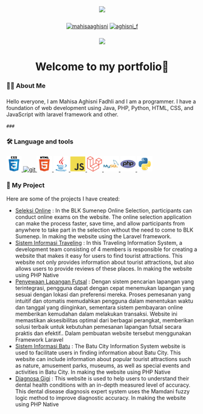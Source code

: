 <div align="center">
    <img height="150" src="https://www.gambaranimasi.org/data/media/56/animasi-bergerak-komputer-0116.gif" />
</div>

###

<div align="center">
    <a href="https://linkedin.com/in/mahisaaghisni" target="blank"><img align="center" src="https://raw.githubusercontent.com/rahuldkjain/github-profile-readme-generator/master/src/images/icons/Social/linked-in-alt.svg" alt="mahisaaghisni" height="30" width="40" /></a>
    <a href="https://instagram.com/aghisni_f" target="blank"><img align="center" src="https://raw.githubusercontent.com/rahuldkjain/github-profile-readme-generator/master/src/images/icons/Social/instagram.svg" alt="aghisni_f" height="30" width="40" /></a>
</div>

###

<div align="center">
    <a href="https://github.com/mahisaaghisni">
        <img src="https://komarev.com/ghpvc/?username=MahisaAghisni">
    </a>
</div>

###

<h1 align="center">Welcome to my portfolio👋</h1>

###

<h3 align="left">👩‍💻 About Me</h3>

###

<p align="left">Hello everyone, I am Mahisa Aghisni Fadhli and I am a programmer. I have a foundation of web development using Java, PHP, Python, HTML, CSS, and JavaScript with laravel framework and other.<br>

    ###

<h3 align="left">🛠 Language and tools</h3>

###

<div align="left">
    <a href="https://www.w3schools.com/css/" target="_blank" rel="noreferrer">
        <img src="https://raw.githubusercontent.com/devicons/devicon/master/icons/css3/css3-original-wordmark.svg" alt="css3" width="40" height="40" /> </a>
    <a href="https://git-scm.com/" target="_blank" rel="noreferrer"> <img src="https://www.vectorlogo.zone/logos/git-scm/git-scm-icon.svg" alt="git" width="40" height="40" /> </a>
    <a href="https://www.w3.org/html/" target="_blank" rel="noreferrer"> <img src="https://raw.githubusercontent.com/devicons/devicon/master/icons/html5/html5-original-wordmark.svg" alt="html5" width="40" height="40" /> </a>
    <a href="https://www.java.com" target="_blank" rel="noreferrer"> <img src="https://raw.githubusercontent.com/devicons/devicon/master/icons/java/java-original.svg" alt="java" width="40" height="40" /> </a>
    <a href="https://developer.mozilla.org/en-US/docs/Web/JavaScript" target="_blank" rel="noreferrer"> <img src="https://raw.githubusercontent.com/devicons/devicon/master/icons/javascript/javascript-original.svg" alt="javascript" width="40" height="40" /> </a>
    <a href="https://laravel.com/" target="_blank" rel="noreferrer"> <img src="https://raw.githubusercontent.com/devicons/devicon/refs/heads/master/icons/laravel/laravel-original.svg" alt="laravel" width="40" height="40" /> </a>
    <a href="https://www.mysql.com/" target="_blank" rel="noreferrer"> <img src="https://raw.githubusercontent.com/devicons/devicon/master/icons/mysql/mysql-original-wordmark.svg" alt="mysql" width="40" height="40" /> </a>
    <a href="https://www.php.net" target="_blank" rel="noreferrer"> <img src="https://raw.githubusercontent.com/devicons/devicon/master/icons/php/php-original.svg" alt="php" width="40" height="40" /> </a>
    <a href="https://www.python.org" target="_blank" rel="noreferrer"> <img src="https://raw.githubusercontent.com/devicons/devicon/master/icons/python/python-original.svg" alt="python" width="40" height="40" /> </a>
</div>

###

<h3 align="left">📂 My Project</h3>

<p>Here are some of the projects I have created:</p>

<ul>
    <li>
        <a href="https://github.com/MahisaAghisni/Seleksi-Online" target="_blank">Seleksi Online</a> : In the BLK Sumenep Online Selection, participants can
        conduct online exams on the website. The online selection application can make the process faster, save time, and allow participants from anywhere
        to take part in the selection without the need to come to BLK Sumenep. In making the website using the Laravel framework.
    </li>
    <li>
        <a href="https://github.com/MahisaAghisni/Sistem-Informasi-Traveling" target="_blank">Sistem Informasi Traveling</a> : In this Traveling Information System,
        a development team consisting of 4 members is responsible for creating a website that makes it easy for users to find tourist attractions.
        This website not only provides information about tourist attractions, but also allows users to provide reviews of these places.
        In making the website using PHP Native
    </li>
    <li>
        <a href="https://github.com/MahisaAghisni/PWL_PROJECT" target="_blank">Penyewaan Lapangan Futsal</a> : Dengan sistem pencarian lapangan yang terintegrasi,
        pengguna dapat dengan cepat menemukan lapangan yang sesuai dengan lokasi dan preferensi mereka. Proses pemesanan yang intuitif dan
        otomatis memudahkan pengguna dalam menentukan waktu dan tanggal yang diinginkan, sementara sistem pembayaran online memberikan kemudahan dalam
        melakukan transaksi. Website ini memastikan aksesibilitas optimal dari berbagai perangkat, memberikan solusi terbaik untuk kebutuhan pemesanan
        lapangan futsal secara praktis dan efektif.. Dalam pembuatan website tersebut menggunakan Framework Laravel
    </li>
    <li>
        <a href="https://github.com/MahisaAghisni/MahisaAghisni.github.io" target="_blank">Sistem Informasi Batu</a> : The Batu City Information System website is
        used to facilitate users in finding information about Batu City. This website can include information about popular tourist attractions such as nature,
        amusement parks, museums, as well as special events and activities in Batu City. In making the website using PHP Native
    </li>
    <li>
        <a href="https://github.com/MahisaAghisni/KB-Gigi" target="_blank">Diagnosa Gigi</a> : This website is used to help users to understand their dental health
        conditions with an in-depth measured level of accuracy. This dental disease diagnosis expert system uses the Mamdani fuzzy logic method to improve
        diagnostic accuracy. In making the website using PHP Native
    </li>
</ul>